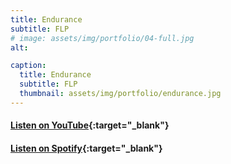 ```yaml
---
title: Endurance
subtitle: FLP
# image: assets/img/portfolio/04-full.jpg
alt: 

caption:
  title: Endurance
  subtitle: FLP
  thumbnail: assets/img/portfolio/endurance.jpg
---
```

#### [Listen on YouTube](https://www.youtube.com/watch?v=TIXnnqoHNjA){:target="_blank"}
#### [Listen on Spotify](https://open.spotify.com/track/1ysSvWOcU5jSe6Oy9Gr9tU?si=69db7dcdc6d54891){:target="_blank"}
